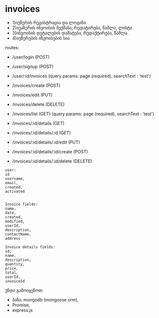 # invoices

* 1)იუზერის რეგისტრაცია და ლოგინი
* 2)იუაზერის ინვოისის შექმანა, რედატირება, წაშლა, ლისტი
* 3)ინვოისის დეტალების დამატება, რედაქტირება, წაშლა.
* 4)იუზერების ინვოისების სია

routes:
* /user/login (POST)
* /user/signup (POST)
* /user/:id/invoices (query params: page (required), searchText : 'test')

* /invoices/create (POST)
* /invoices/edit (PUT)
* /invoices/delete (DELETE)
* /invoices/list (GET) (query params: page (required), searchText : 'test')

* /invoices/:id/details (GET)
* /invoices/:id/details/:id (GET)
* /invoices/:id/details/:id/edit (PUT)
* /invoices/:id/details/:id/create (POST)
* /invoices/:id/details/:id/delete (DELETE)

```
user:
id
username,
email,
created,
activated


Invoice fields:
name,
date,
created,
modified,
userId,
description,
contactName,
address

Invoice details fields:
id,
name,
description,
quantity,
price,
total,
userId,
invoiceId
```

უნდა გამოიყენოთ:
* ბაზა: mongodb (mongoose orm),
* Promise,
* express.js

